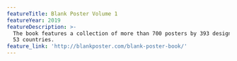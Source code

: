 ```yaml
---
featureTitle: Blank Poster Volume 1
featureYear: 2019
featureDescription: >-
  The book features a collection of more than 700 posters by 393 designers from
  53 countries.
feature_link: 'http://blankposter.com/blank-poster-book/'
---
```


